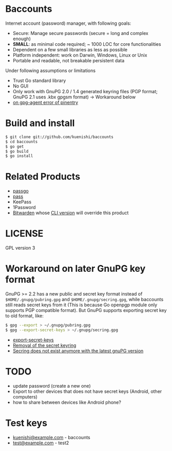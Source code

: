 # Baccounts

Internet account (password) manager, with following goals:

* Secure: Manage secure passwords (secure = long and complex enough)
* **SMALL**: as minimal code required; ~ 1000 LOC for core functionalities
* Dependent on a few small libraries as less as possible
* Platform independent: work on Darwin, Windows, Linux or Unix
* Portable and readable, not breakable persistent data

Under following assumptions or limitations

* Trust Go standard library
* No GUI
* Only work with GnuPG 2.0 / 1.4 generated keyring files (PGP format; GnuPG 2.1 uses .kbx gpgsm format) -> Workaround below
* [on gpg-agent error of pinentry](https://wiki.archlinuxjp.org/index.php/GnuPG#gpg-agent)

# Build and install

```sh
$ git clone git://github.com/kuenishi/baccounts
$ cd baccounts
$ go get
$ go build
$ go install
```

# Related Products

* [passgo](https://github.com/ejcx/passgo)
* [pass](https://www.passwordstore.org/)
* KeePass
* 1Password
* [Bitwarden](https://bitwarden.com/) whose [CLI version](https://github.com/bitwarden/cli) will override this product

# LICENSE

GPL version 3

# Workaround on later GnuPG key format

GnuPG >= 2.2 has a new public and secret key format instead of
`$HOME/.gnupg/pubring.gpg` and `$HOME/.gnupg/secring.gpg`, while
baccounts still reads secret keys from it (This is because Go openpgp
module only supports PGP compatible format). But GnuPG supports
exporting secret key to old format, like:

```sh
$ gpg --export > ~/.gnupg/pubring.gpg
$ gpg --export-secret-keys > ~/.gnupg/secring.gpg
```

- [export-secret-keys](https://www.gnupg.org/gph/en/manual/r887.html)
- [Removal of the secret keyring](https://www.gnupg.org/faq/whats-new-in-2.1.html#nosecring)
- [Secring does not exist anymore with the latest gnuPG version](https://github.com/jcmdev0/gpgagent/issues/2#issuecomment-306054405)

# TODO

* update password (create a new one)
* Export to other devices that does not have secret keys (Android, other computers)
* how to share between devices like Android phone?

# Test keys

* kuenishi@example.com - baccounts
* test@example.com - test2
